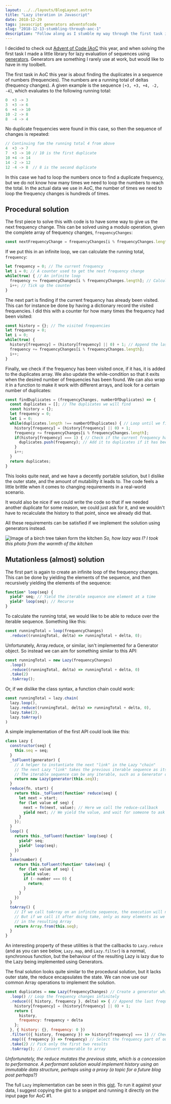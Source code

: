 ```yaml
---
layout: ../../layouts/BlogLayout.astro
title: "Lazy iteration in Javascript"
date: 2018-12-29
tags: javascript generators adventofcode
slug: "2018-12-13-stumbling-through-aoc-1"
description: "Follow along as I stumble my way through the first task in Advent of Code, landing in generator heaven."
---
```


I decided to check out [Advent of Code (AoC](https://adventofcode.com/) this year, and when solving the first task I made a little library for lazy evaluation of sequences using [generators](/2018-12-13/aoc-generators/). Generators are something I rarely use at work, but would like to have in my toolbelt.

The first task in AoC this year is about finding the duplicates in a sequence of numbers (frequencies). The numbers are a running total of deltas (frequency changes). A given example is the sequence `[+3, +3, +4, -2, -4]`, which evaluates to the following running total:

```js
0  +3 -> 3
3  +3 -> 6
6  +4 -> 10
10 -2 -> 8
8  -4 -> 4
```

No duplicate frequencies were found in this case, so then the sequence of changes is repeated:

```js
// Continuing fom the running total 4 from above
4  +3 -> 7
7  +3 -> 10 // 10 is the first duplicate
10 +4 -> 14
14 -2 -> 12
12 -4 -> 8  // 8 is the second duplicate
```

In this case we had to loop the numbers once to find a duplicate frequency, but we do not know how many times we need to loop the numbers to reach the total. In the actual data we use in AoC, the number of times we need to loop the frequency changes is hundreds of times.

Procedural solution
---
The first piece to solve this with code is to have some way to give us the next frequency change. This can be solved using a modulo operation, given the complete array of frequency changes, `frequencyChanges`:

```js
const nextFrequencyChange = frequencyChanges[i % frequencyChanges.length]
```

If we put this in an infinite loop, we can calculate the running total, `frequency`:

```js
let frequency = 0; // The current frequency
let i = 0; // A counter used to get the next frequency change
while(true) { // An infinite loop
  frequency += frequencyChanges[i % frequencyChanges.length]; // Calculate the next frequency
  i++; // Tick up the counter
}
```

The next part is finding if the current frequency has already been visited. This can for instance be done by having a dictionary record the visited frequencies. I did this with a counter for how many times the frequency had been visited:

```js
const history = {}; // The visited frequencies
let frequency = 0;
let i = 0;
while(true) {
  history[frequency] = (history[frequency] || 0) + 1; // Append the last frquency to the history
  frequency += frequencyChanges[i % frequencyChanges.length];
  i++;
}
```

Finally, we check if the frequency has been visited once, if it has, it is added to the duplicates array. We also update the while-condition so that it exits when the desired number of frequencies has been found. We can also wrap it in a function to make it work with different arrays, and look for a certain number of duplicates:

```js
const findDuplicates = (frequencyChanges, numberOfDuplicates) => {
  const duplicates = []; // The duplicates we will find
  const history = {};
  let frequency = 0;
  let i = 0;
  while(duplicates.length !== numberOfDuplicates) { // Loop until we find the desired number of duplicates
    history[frequency] = (history[frequency] || 0) + 1;
    frequency += frequencyChanges[i % frequencyChanges.length];
    if(history[frequency] === 1) { // Check if the current frequency has been visited once previously
      duplicates.push(frequency); // Add it to duplicates if it has been visited
    }
    i++;
  }
  return duplicates;
}
```

This looks quite neat, and we have a decently portable solution, but I dislike the outer state, and the amount of mutability it leads to. The code feels a little brittle when it comes to changing requirements in a real-world scenario.

It would also be nice if we could write the code so that if we needed another duplicate for some reason, we could just ask for it, and we wouldn't have to recalculate the history to that point, since we already did that.

All these requirements can be satisfied if we implement the solution using generators instead.

![Image of a birch tree taken form the kitchen](/legacy/assets/images/aoc.jpg "Lazy birch")
*So, how lazy was I? I took this photo from the warmth of the kitchen*

Mutationless (almost) solution
---
The first part is again to create an infinite loop of the frequency changes. This can be done by yielding the elements of the sequence, and then recursively yielding the elements of the sequence:

```js
function* loop(seq) {
  yield* seq; // Yield the iterable sequence one element at a time
  yield* loop(seq); // Recurse
}
```

To calculate the running total, we would like to be able to reduce over the iterable sequence. Something like this:

```js
const runningTotal = loop(frequencyChanges)
  .reduce((runningTotal, delta) => runningTotal + delta, 0);
```

Unfortunately, Array.reduce, or similar, isn't implemented for a Generator object. So instead we can aim for something similar to this API:

```js
const runningTotal = new Lazy(frequencyChanges)
  .loop()
  .reduce((runningTotal, delta) => runningTotal + delta, 0)
  .take(2)
  .toArray();
```

Or, if we dislike the class syntax, a function chain could work:

```js
const runningTotal = lazy.chain(
  lazy.loop(),
  lazy.reduce((runningTotal, delta) => runningTotal + delta, 0),
  lazy.take(2),
  lazy.toArray()
)
```

A simple implementation of the first API could look like this:

```js
class Lazy {
  constructor(seq) {
    this.seq = seq;
  }
  _toFluent(generator) {
    // A helper to instantiate the next "link" in the Lazy "chain"
    // The next Lazy "link" takes the previous iterable sequence as its argument
    // The iterable sequence can be any iterable, such as a Generator or an Array
    return new Lazy(generator(this.seq));
  }
  reduce(fn, start) {
    return this._toFluent(function* reduce(seq) {
      let next = start;
      for (let value of seq) {
        next = fn(next, value); // Here we call the reduce-callback
        yield next; // We yield the value, and wait for someone to ask us for the next one
      }
    });
  }
  loop() {
    return this._toFluent(function* loop(seq) {
      yield* seq;
      yield* loop(seq);
    })
  }
  take(number) {
    return this.toFluent(function* take(seq) {
      for (let value of seq) {
        yield value;
        if (--number === 0) {
          return;
        }
      }
    })
  }
  toArray() {
    // If we call toArray on an infinite sequence, the execution will not complete
    // But if we call it after doing take, only as many elements as we take will be included
    // in the resulting Array
    return Array.from(this.seq);
  }
}
```

An interesting property of these utilities is that the callbacks to `Lazy.reduce` (and as you can see below, `Lazy.map`, and `Lazy.filter`) is a normal, synchronous function, but the behaviour of the resulting Lazy is lazy due to the Lazy being implemented using Generators.

The final solution looks quite similar to the procedural solution, but it lacks outer state, the reduce encapsulates the state. We can now use our common Array operations to implement the solution.

```js
const duplicates = new Lazy(frequencyChanges) // Create a generator which can yield our frequency changes
  .loop() // Loop the frequency changes infinitely
  .reduce(({ history, frequency }, delta) => { // Append the last frequency to the history, and calculate the next frequency
    history[frequency] = (history[frequency] || 0) + 1;
    return {
      history,
      frequency: frequency + delta
    };
  }, { history: {}, frequency: 0 })
  .filter(({ history, frequency }) => history[frequency] === 1) // Check if the current frequency has been visited once previously
  .map(({ frequency }) => frequency) // Select the frequency part of our reduced object
  .take(2) // Pick only the first two results
  .toArray(); // Convert enumerable to array
```
*Unfortunately, the reduce mutates the previous state, which is a concession to performance. A performant solution would implement history using an immutable data structure, perhaps using a proxy (a topic for a future blog post perhaps?)*

The full `Lazy` implementation can be seen in this [gist](https://gist.github.com/Korla/ec117e0d41b7d383c78173afb5ceab8c). To run it against your data, I suggest copying the gist to a snippet and running it directly on the input page for AoC #1.

